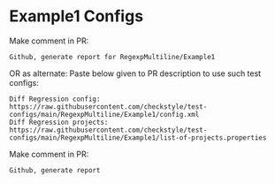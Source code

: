 # Example1 Configs
Make comment in PR:
```
Github, generate report for RegexpMultiline/Example1
```
OR as alternate:
Paste below given to PR description to use such test configs:
```
Diff Regression config: https://raw.githubusercontent.com/checkstyle/test-configs/main/RegexpMultiline/Example1/config.xml
Diff Regression projects: https://raw.githubusercontent.com/checkstyle/test-configs/main/RegexpMultiline/Example1/list-of-projects.properties
```
Make comment in PR:
```
Github, generate report
```
